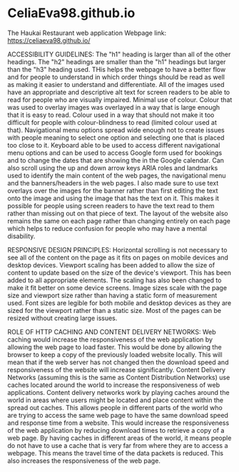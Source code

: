 # CeliaEva98.github.io
The Haukai Restaurant web application
Webpage link: https://celiaeva98.github.io/

ACCESSIBILITY GUIDELINES:
The "h1" heading is larger than all of the other headings. The "h2" headings are smaller than the "h1" headings but larger than the "h3" heading used. THis helps the webpage to have a better flow and for people to understand in which order things should be read as well as making it easier  to understand and differentiate. 
All of the images used have an appropriate and descriptive alt text for screen readers to be able to read for people who are visually impaired. 
Minimal use of colour. Colour that was used to overlay images was overlayed in a way that is large enough that it is easy to read.
Colour used in a way that should not make it too difficult for people with colour-blindness to read (limited colour used at that).
Navigational menu options spread wide enough not to create issues with people meaning to select one option and selecting one that is placed too close to it.
Keyboard able to be used to access different navigational menu options and can be used to access Google form used for bookings and to change the dates that are showing the in the Google calendar. Can also scroll using the up and down arrow keys
ARIA roles and landmarks used to identify the main content of the web pages, the navigational menu and the banners/headers in the web pages.
I also made sure to use text overlays over the images for the banner rather than first editing the text onto the image and using the image that has the text on it. This makes it possible for people using screen readers to have the text read to them rather than missing out on that piece of text. 
The layout of the website also remains the same on each page rather than changing entirely on each page which helps to reduce confusion for people who may have a mental disability. 

RESPONSIVE DESIGN PRINCIPLES:
Horizontal scrolling is not necessary to see all of the content on the page as it fits on pages on mobile devices and desktop devices.
Viewport scaling has been added to allow the size of content to update based on the size of the device's viewport. This has been added to all appropriate elements. The scaling has also been changed to make it fit better on some device screens. 
Image sizes scale with the page size and viewport size rather than having a static form of measurement used. 
Font sizes are legible for both mobile and desktop devices as they are sized for the viewport rather than a static size. 
Most of the pages can be resized without creating large issues. 

ROLE OF HTTP CACHING AND CONTENT DELIVERY NETWORKS:
Web caching would increase the responsiveness of the web application by allowing the web page to load faster. This would be done by allowing the browser to keep a copy of the previously loaded website locally. This will mean that if the web server has not changed then the download speed and responsiveness of the website will increase significantly. 
Content Delivery Networks (assuming this is the same as Content Distribution Networks) use caches located around the world to increase the responsiveness of web applications. Content delivery networks work by playing caches around the world in areas where users might be located and place content within the spread out caches. This allows people in different parts of the world who are trying to access the same web page to have the same download speed and response time from a website. This would increase the responsiveness of the web application by reducing download times to retrieve a copy of a web page. By having caches in different areas of the world, it means people do not have to use a cache that is very far from where they are to access a webpage. This means the travel time of the data packets is reduced. This also increases the responsiveness of the web page. 